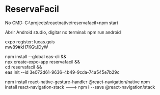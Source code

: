 # ReservaFacil

No CMD:
C:\projects\reactnative\reservafacil>npm start

Abrir Android studio, digitar no terminal:
npm run android

expo register:
lucas.gois	
mw89#kH7KGtJDyW

npm install --global eas-cli && \
npx create-expo-app reservafacil && \
cd reservafacil && \
eas init --id 3e072d61-9636-4b49-9cda-74a545e7b29c

npm install react-native-gesture-handler @react-navigation/native
npm install react-navigation-stack ---> npm i --save @react-navigation/stack

